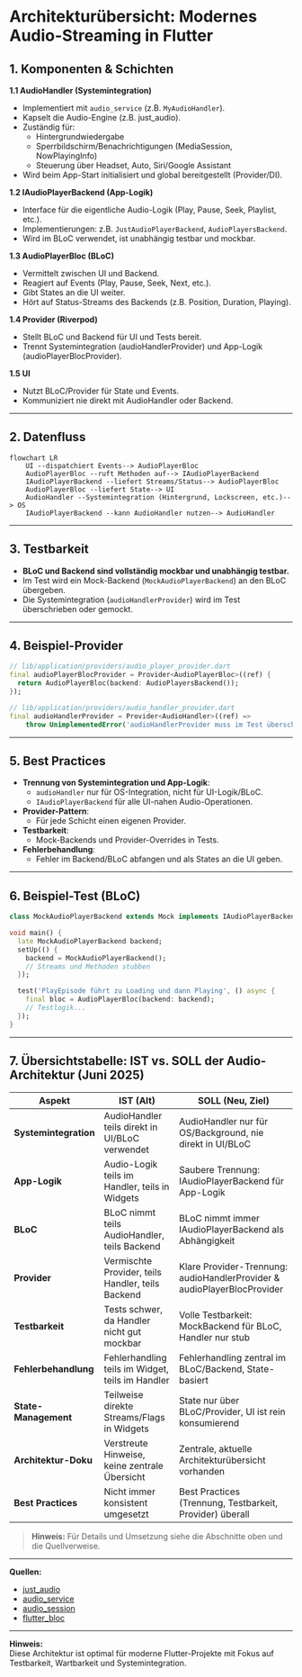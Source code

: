 # Architekturübersicht: Modernes Audio-Streaming in Flutter

## 1. Komponenten & Schichten

**1.1 AudioHandler (Systemintegration)**
- Implementiert mit `audio_service` (z.B. `MyAudioHandler`).
- Kapselt die Audio-Engine (z.B. just_audio).
- Zuständig für:
  - Hintergrundwiedergabe
  - Sperrbildschirm/Benachrichtigungen (MediaSession, NowPlayingInfo)
  - Steuerung über Headset, Auto, Siri/Google Assistant
- Wird beim App-Start initialisiert und global bereitgestellt (Provider/DI).

**1.2 IAudioPlayerBackend (App-Logik)**
- Interface für die eigentliche Audio-Logik (Play, Pause, Seek, Playlist, etc.).
- Implementierungen: z.B. `JustAudioPlayerBackend`, `AudioPlayersBackend`.
- Wird im BLoC verwendet, ist unabhängig testbar und mockbar.

**1.3 AudioPlayerBloc (BLoC)**
- Vermittelt zwischen UI und Backend.
- Reagiert auf Events (Play, Pause, Seek, Next, etc.).
- Gibt States an die UI weiter.
- Hört auf Status-Streams des Backends (z.B. Position, Duration, Playing).

**1.4 Provider (Riverpod)**
- Stellt BLoC und Backend für UI und Tests bereit.
- Trennt Systemintegration (audioHandlerProvider) und App-Logik (audioPlayerBlocProvider).

**1.5 UI**
- Nutzt BLoC/Provider für State und Events.
- Kommuniziert nie direkt mit AudioHandler oder Backend.

---

## 2. Datenfluss

```mermaid
flowchart LR
    UI --dispatchiert Events--> AudioPlayerBloc
    AudioPlayerBloc --ruft Methoden auf--> IAudioPlayerBackend
    IAudioPlayerBackend --liefert Streams/Status--> AudioPlayerBloc
    AudioPlayerBloc --liefert State--> UI
    AudioHandler --Systemintegration (Hintergrund, Lockscreen, etc.)--> OS
    IAudioPlayerBackend --kann AudioHandler nutzen--> AudioHandler
```

---

## 3. Testbarkeit

- **BLoC und Backend sind vollständig mockbar und unabhängig testbar.**
- Im Test wird ein Mock-Backend (`MockAudioPlayerBackend`) an den BLoC übergeben.
- Die Systemintegration (`audioHandlerProvider`) wird im Test überschrieben oder gemockt.

---

## 4. Beispiel-Provider

```dart
// lib/application/providers/audio_player_provider.dart
final audioPlayerBlocProvider = Provider<AudioPlayerBloc>((ref) {
  return AudioPlayerBloc(backend: AudioPlayersBackend());
});
```

```dart
// lib/application/providers/audio_handler_provider.dart
final audioHandlerProvider = Provider<AudioHandler>((ref) =>
    throw UnimplementedError('audioHandlerProvider muss im Test überschrieben werden'));
```

---

## 5. Best Practices

- **Trennung von Systemintegration und App-Logik**:  
  - `audioHandler` nur für OS-Integration, nicht für UI-Logik/BLoC.
  - `IAudioPlayerBackend` für alle UI-nahen Audio-Operationen.
- **Provider-Pattern**:  
  - Für jede Schicht einen eigenen Provider.
- **Testbarkeit**:  
  - Mock-Backends und Provider-Overrides in Tests.
- **Fehlerbehandlung**:  
  - Fehler im Backend/BLoC abfangen und als States an die UI geben.

---

## 6. Beispiel-Test (BLoC)

```dart
class MockAudioPlayerBackend extends Mock implements IAudioPlayerBackend {}

void main() {
  late MockAudioPlayerBackend backend;
  setUp(() {
    backend = MockAudioPlayerBackend();
    // Streams und Methoden stubben
  });

  test('PlayEpisode führt zu Loading und dann Playing', () async {
    final bloc = AudioPlayerBloc(backend: backend);
    // Testlogik...
  });
}
```

---

## 7. Übersichtstabelle: IST vs. SOLL der Audio-Architektur (Juni 2025)

| Aspekt                | IST (Alt)                                              | SOLL (Neu, Ziel)                                         |
|-----------------------|--------------------------------------------------------|----------------------------------------------------------|
| **Systemintegration** | AudioHandler teils direkt in UI/BLoC verwendet         | AudioHandler nur für OS/Background, nie direkt in UI/BLoC |
| **App-Logik**         | Audio-Logik teils im Handler, teils in Widgets         | Saubere Trennung: IAudioPlayerBackend für App-Logik       |
| **BLoC**              | BLoC nimmt teils AudioHandler, teils Backend           | BLoC nimmt immer IAudioPlayerBackend als Abhängigkeit     |
| **Provider**          | Vermischte Provider, teils Handler, teils Backend      | Klare Provider-Trennung: audioHandlerProvider & audioPlayerBlocProvider |
| **Testbarkeit**       | Tests schwer, da Handler nicht gut mockbar             | Volle Testbarkeit: MockBackend für BLoC, Handler nur stub |
| **Fehlerbehandlung**  | Fehlerhandling teils im Widget, teils im Handler       | Fehlerhandling zentral im BLoC/Backend, State-basiert     |
| **State-Management**  | Teilweise direkte Streams/Flags in Widgets             | State nur über BLoC/Provider, UI ist rein konsumierend    |
| **Architektur-Doku**  | Verstreute Hinweise, keine zentrale Übersicht          | Zentrale, aktuelle Architekturübersicht vorhanden         |
| **Best Practices**    | Nicht immer konsistent umgesetzt                      | Best Practices (Trennung, Testbarkeit, Provider) überall  |

> **Hinweis:** Für Details und Umsetzung siehe die Abschnitte oben und die Quellverweise.

---

**Quellen:**  
- [just_audio](https://pub.dev/packages/just_audio)
- [audio_service](https://pub.dev/packages/audio_service)
- [audio_session](https://pub.dev/packages/audio_session)
- [flutter_bloc](https://pub.dev/packages/flutter_bloc)

---

**Hinweis:**  
Diese Architektur ist optimal für moderne Flutter-Projekte mit Fokus auf Testbarkeit, Wartbarkeit und Systemintegration.
